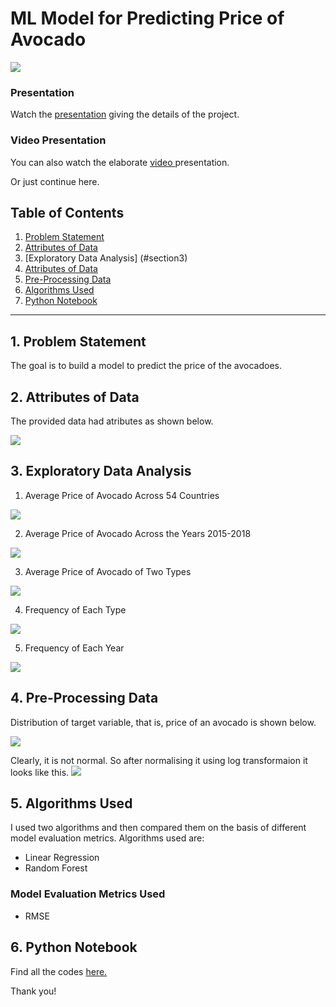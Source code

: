 # ML Model for Predicting Price of Avocado
![](https://github.com/somagicc/ML-Model-for-Predicting-Price-of-Avocado/blob/master/Images/Intro.gif)

### Presentation
Watch the [presentation](https://drive.google.com/file/d/1G11gw0lnwCIIzq1qRoiwoe5-ALasy09I/view?usp=sharing/edit "presentation") giving the details of the project. 

### Video Presentation
You can also watch the elaborate [video ](https://www.youtube.com/watch?v=Aw30lqpZhNQ&t=2s "video ")presentation.

Or just continue here.
## Table of Contents
1. [Problem Statement](#section1)
2. [Attributes of Data](#section2)
3. [Exploratory Data Analysis] (#section3)
4. [Attributes of Data](#section4)
5. [Pre-Processing Data](#section4)
5. [Algorithms Used](#section5)
6. [Python Notebook](#section6)
-------
<a id=section1></a>
## 1. Problem Statement
The goal is to build a model to predict the price of the avocadoes.


<a id=section2></a>
## 2. Attributes of Data
The provided data had atributes as shown below.

![](https://github.com/somagicc/ML-Model-for-Predicting-Price-of-Avocado/blob/master/Images/Data.png)

<a id=section3></a>
## 3. Exploratory Data Analysis
1. Average Price of Avocado Across 54 Countries

![](https://github.com/somagicc/ML-Model-for-Predicting-Price-of-Avocado/blob/master/Images/Average%20Price%20of%20Avocado%20Across%2054%20Countries.png)

2. Average Price of Avocado Across the Years 2015-2018

![](https://github.com/somagicc/ML-Model-for-Predicting-Price-of-Avocado/blob/master/Images/Average%20Price%20of%20Avocado%20Across%20the%20Years%202015-2018.png)

3. Average Price of Avocado of Two Types

![](https://github.com/somagicc/ML-Model-for-Predicting-Price-of-Avocado/blob/master/Images/Average%20Price%20of%20Avocado%20of%20Two%20Types.png)

4. Frequency of Each Type

![](https://github.com/somagicc/ML-Model-for-Predicting-Price-of-Avocado/blob/master/Images/Frequency%20of%20Each%20Type.png)

5. Frequency of Each Year

![](https://github.com/somagicc/ML-Model-for-Predicting-Price-of-Avocado/blob/master/Images/Frequency%20of%20Each%20Year.png)

<a id=section4></a>
## 4. Pre-Processing Data
Distribution of target variable, that is, price of an avocado is shown below.

![](https://github.com/somagicc/ML-Model-for-Predicting-Price-of-Avocado/blob/master/Images/Distribution%20of%20Target%20Variable.png)

Clearly, it is not normal. So after normalising it using log transformaion it looks like this.
![](https://github.com/somagicc/ML-Model-for-Predicting-Price-of-Avocado/blob/master/Images/Distribution%20of%20Target%20Variable%20after%20log%20transformation.png)


<a id=section5></a>
## 5. Algorithms Used
I used two algorithms and then compared them on the basis of different model evaluation metrics. Algorithms used are:
- Linear Regression
- Random Forest

### Model Evaluation Metrics Used
- RMSE

<a id=section6></a>
## 6. Python Notebook
Find all the codes [here.](https://github.com/somagicc/ML-Model-for-Predicting-Price-of-Avocado/blob/master/ML_Model_for_Predicting_Price_of_Avocado.ipynb "here")

Thank you!
